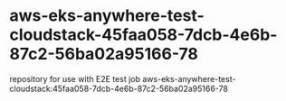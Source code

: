 # aws-eks-anywhere-test-cloudstack-45faa058-7dcb-4e6b-87c2-56ba02a95166-78
repository for use with E2E test job aws-eks-anywhere-test-cloudstack:45faa058-7dcb-4e6b-87c2-56ba02a95166-78

